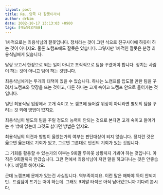 ```yaml
---
layout: post
title: Re..양쪽 다 잘못이라서
author: drkim
date: 2002-10-17 13:13:03 +0900
tags: [깨달음의대화]
---
```

1차적으로는 최용식님의 잘못입니다. 정치라는 것이 그런 식으로 친구사이에 하듯이 하는 것이 아니지요. 물론 노캠프에도 잘못은 있습니다. 그렇지만 1차적인 잘못은 분명 최용식님에게 있습니다.
  

  
달랑 보고서 한장으로 되는 일이 아니고 조직적으로 팀을 꾸렸어야 합니다. 정치는 사람이 하는 것이 아니고 팀이 하는 것입니다.
  

  
최용식님에게는 두개의 대책이 있을 수 있습니다. 하나는 노캠프를 압도할 만한 팀을 꾸려서 노캠프와 맞장을 뜨는 것이고, 다른 하나는 고개 숙이고 노캠프 안으로 들어가는 것입니다.
  

  
일단 최용식님 입장에서 고개 숙이고 노 캠프에 들어갈 위상이 아니라면 별도의 팀을 꾸리는 것 외에 방법이 없지요.
  

  
최용식님이 별도의 팀을 꾸릴 정도의 능력이 안되는 것으로 본다면 고개 숙이고 들어가는 수 밖에 없는데 그것도 싫다면 방법은 없지요.
  

  
최용식님의 의견과 방법이 옳았는가의 여부는 판단대상이 되지 않습니다. 정치란 것은 옳으면 옳은대로 기회가 있고, 그르면 그른대로 반전의 기회가 있는 것입니다.
  

  
그 기회를 활용할 수 있는가의 여부는 9회말 투아웃 상황까지 가봐야 하는 것입니다. 아직은 9회말까지 안갔습니다. 그런 면에서 최용식님이 저런 말을 하고다니는 것은 안좋습니다. 비밀로 해야지요.
  

  
근데 노캠프에 문제가 있는건 사실입니다. 역부족이지요. 이런 말은 해봐야 득이 안되지만.. 드림팀이 뜨기는 떠야 하는데. 그래도 9회말 타석은 아직 남아있으니까 기다려 봅시다.